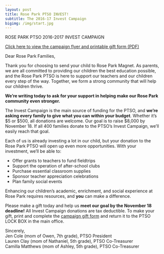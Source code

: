 ```yaml
---
layout: post
title: Rose Park PTSO INVEST!
subtitle: The 2016-17 Invest Campaign
bigimg: /img/start.jpg
---
```

ROSE PARK PTSO 2016-2017 INVEST CAMPAIGN

[Click here to view the campaign flyer and printable gift form (PDF)](/media/2016.10.26.rose-park-ptso-invest.pdf)

Dear Rose Park Families,

Thank you for choosing to send your child to Rose Park Magnet. As parents, we are all committed to providing our children the best education possible, and the Rose Park PTSO is here to support our teachers and our children every step of the way. Together, we form a strong community that will help our children thrive.

**We’re writing today to ask for your support in helping make our Rose Park community even stronger.**

The Invest Campaign is the main source of funding for the PTSO, and **we’re asking every family to give what you can within your budget**. Whether it’s $5 or $500, all donations are welcome. Our goal is to raise $8,000 by November 18. If all 400 families donate to the PTSO’s Invest Campaign, we’ll easily reach that goal.

Each of us is already investing a lot in our child, but your donation to the Rose Park PTSO will open up even more opportunities. With your investment, we’ll be able to:

* Offer grants to teachers to fund fieldtrips
* Support the operation of after-school clubs
* Purchase essential classroom supplies
* Sponsor teacher appreciation celebrations
* Plan family social events

Enhancing our children’s academic, enrichment, and social experience at Rose Park requires resources, and **you** can make a difference.

Please make a gift today and help us **meet our goal by the November 18 deadline!** All Invest Campaign donations are tax deductible. To make your gift, print and complete the [campaign gift form](/media/2016.10.26.rose-park-ptso-invest.pdf) and return it to the PTSO LOCK BOX in the main office.

Sincerely,<br/>
Jen Cole (mom of Owen, 7th grade), PTSO President<br/>
Lauren Clay (mom of Nathaniel, 5th grade), PTSO Co-Treasurer<br/>
Camilla Matthews (mom of Ashley, 5th grade), PTSO Co-Treasurer<br/>
